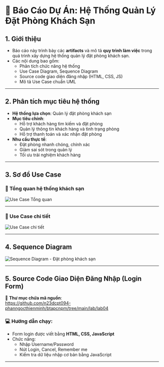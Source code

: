 # 📘 Báo Cáo Dự Án: Hệ Thống Quản Lý Đặt Phòng Khách Sạn

## 1. Giới thiệu

- Báo cáo này trình bày các **artifacts** và mô tả **quy trình làm việc** trong quá trình xây dựng hệ thống quản lý đặt phòng khách sạn.
- Các nội dung bao gồm:
  - Phân tích chức năng hệ thống
  - Use Case Diagram, Sequence Diagram
  - Source code giao diện đăng nhập (HTML, CSS, JS)
  - Mô tả Use Case chuẩn UML

---

## 2. Phân tích mục tiêu hệ thống

- **Hệ thống lựa chọn**: Quản lý đặt phòng khách sạn
- **Mục tiêu chính**:
  - Hỗ trợ khách hàng tìm kiếm và đặt phòng
  - Quản lý thông tin khách hàng và tình trạng phòng
  - Hỗ trợ thanh toán và xác nhận đặt phòng
- **Nhu cầu thực tế**:
  - Đặt phòng nhanh chóng, chính xác
  - Giảm sai sót trong quản lý
  - Tối ưu trải nghiệm khách hàng

---

## 3. Sơ đồ Use Case

### 📌 Tổng quan hệ thống khách sạn
![Use Case Tổng quan](../lab/lab02_usecase/use_case.png)

---

### 📌 Use Case chi tiết
![Use Case chi tiết](../lab/lab03_ATM%20mini/USecaselab3.png)

---

## 4. Sequence Diagram
![Sequence Diagram - Đặt phòng khách sạn](../lab/lab03_ATM%20mini/Sqlab3.png)


---

## 5. Source Code Giao Diện Đăng Nhập (Login Form)

📁 **Thư mục chứa mã nguồn**:  
https://github.com/n23dcpt094-phanngocthienminh/btapcnpm/tree/main/lab/lab04

### 💻 Hướng dẫn chạy:
- Form login được viết bằng **HTML, CSS, JavaScript**
- Chức năng:
  - Nhập Username/Password
  - Nút Login, Cancel, Remember me
  - Kiểm tra dữ liệu nhập cơ bản bằng JavaScript

---

